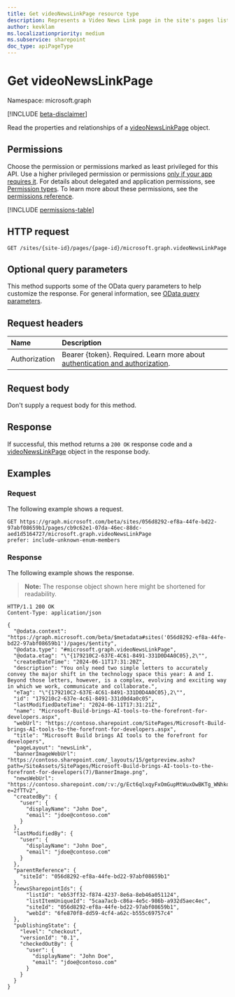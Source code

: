 ```yaml
---
title: Get videoNewsLinkPage resource type
description: Represents a Video News Link page in the site's pages list
author: kevklam
ms.localizationpriority: medium
ms.subservice: sharepoint
doc_type: apiPageType
---
```


# Get videoNewsLinkPage

Namespace: microsoft.graph

[!INCLUDE [beta-disclaimer](../../includes/beta-disclaimer.md)]

Read the properties and relationships of a [videoNewsLinkPage](../resources/videonewslinkpage.md) object.

## Permissions

Choose the permission or permissions marked as least privileged for this API. Use a higher privileged permission or permissions [only if your app requires it](/graph/permissions-overview#best-practices-for-using-microsoft-graph-permissions). For details about delegated and application permissions, see [Permission types](/graph/permissions-overview#permission-types). To learn more about these permissions, see the [permissions reference](/graph/permissions-reference).

<!-- {
  "blockType": "permissions",
  "name": "videonewslinkpage-get-permissions"
}
-->
[!INCLUDE [permissions-table](../includes/permissions/videonewslinkpage-get-permissions.md)]

## HTTP request

<!-- {
  "blockType": "ignored"
}
-->
``` http
GET /sites/{site-id}/pages/{page-id}/microsoft.graph.videoNewsLinkPage
```

## Optional query parameters

This method supports some of the OData query parameters to help customize the response. For general information, see [OData query parameters](/graph/query-parameters).

## Request headers

|Name|Description|
|:---|:---|
|Authorization|Bearer {token}. Required. Learn more about [authentication and authorization](/graph/auth/auth-concepts).|

## Request body

Don't supply a request body for this method.

## Response

If successful, this method returns a `200 OK` response code and a [videoNewsLinkPage](../resources/videonewslinkpage.md) object in the response body.

## Examples

### Request

The following example shows a request.
<!-- {
  "blockType": "request",
  "name": "get_videonewslinkpage",
	"scopes": "sites.read.all",
	"tags": "service.sharepoint"
}
-->
``` http
GET https://graph.microsoft.com/beta/sites/056d8292-ef8a-44fe-bd22-97abf08659b1/pages/cb9c62e1-07da-46ec-88dc-aed1d5164727/microsoft.graph.videoNewsLinkPage
prefer: include-unknown-enum-members
```


### Response

The following example shows the response.
>**Note:** The response object shown here might be shortened for readability.
<!-- {
  "blockType": "response",
  "truncated": true,
  "@odata.type": "microsoft.graph.videoNewsLinkPage"
}
-->
``` http
HTTP/1.1 200 OK
Content-Type: application/json

{
  "@odata.context": "https://graph.microsoft.com/beta/$metadata#sites('056d8292-ef8a-44fe-bd22-97abf08659b1')/pages/$entity",
  "@odata.type": "#microsoft.graph.videoNewsLinkPage",
  "@odata.etag": "\"{179210C2-637E-4C61-8491-331D0D4A0C05},2\"",
  "createdDateTime": "2024-06-11T17:31:20Z",
  "description": "You only need two simple letters to accurately convey the major shift in the technology space this year: A and I. Beyond those letters, however, is a complex, evolving and exciting way in which we work, communicate and collaborate.",
  "eTag": "\"{179210C2-637E-4C61-8491-331D0D4A0C05},2\"",
  "id": "179210c2-637e-4c61-8491-331d0d4a0c05",
  "lastModifiedDateTime": "2024-06-11T17:31:21Z",
  "name": "Microsoft-Build-brings-AI-tools-to-the-forefront-for-developers.aspx",
  "webUrl": "https://contoso.sharepoint.com/SitePages/Microsoft-Build-brings-AI-tools-to-the-forefront-for-developers.aspx",
  "title": "Microsoft Build brings AI tools to the forefront for developers",
  "pageLayout": "newsLink",
  "bannerImageWebUrl": "https://contoso.sharepoint.com/_layouts/15/getpreview.ashx?path=/SiteAssets/SitePages/Microsoft-Build-brings-AI-tools-to-the-forefront-for-developers(7)/BannerImage.png",
  "newsWebUrl": "https://contoso.sharepoint.com/:v:/g/Ect6qlxqyFxOmGupMtWuxOwBKTg_WNhkq8MpWefjQ_DlcQ?e=2fTTv2",
  "createdBy": {
    "user": {
      "displayName": "John Doe",
      "email": "jdoe@contoso.com"
    }
  },
  "lastModifiedBy": {
    "user": {
      "displayName": "John Doe",
      "email": "jdoe@contoso.com"
    }
  },
  "parentReference": {
    "siteId": "056d8292-ef8a-44fe-bd22-97abf08659b1"
  },
  "newsSharepointIds": {
      "listId": "eb53ff32-f874-4237-8e6a-8eb46a051124",
      "listItemUniqueId": "5caa7acb-c86a-4e5c-986b-a932d5aec4ec",
      "siteId": "056d8292-ef8a-44fe-bd22-97abf08659b1",
      "webId": "6fe870f8-dd59-4cf4-a62c-b555c69757c4"
  },
  "publishingState": {
    "level": "checkout",
    "versionId": "0.1",
    "checkedOutBy": {
      "user": {
        "displayName": "John Doe",
        "email": "jdoe@contoso.com"
      }
    }
  }
}
```

